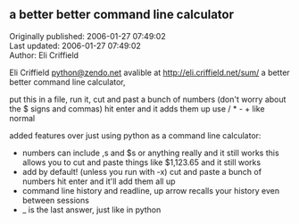 ## a better better command line calculator  
Originally published: 2006-01-27 07:49:02  
Last updated: 2006-01-27 07:49:02  
Author: Eli Criffield  
  
 Eli Criffield <python@zendo.net>
 avalible at http://eli.criffield.net/sum/
 a better better command line calculator,

 put this in a file, run it, cut and past a bunch of numbers (don't
 worry about the $ signs and commas) hit enter and it adds them up
 use / * -  + like normal

 added features over just using python as a command line calculator:

   * numbers can include ,s and $s or anything really and it still works
     this allows you to cut and paste things like $1,123.65 and it still works
   * add by default! (unless you run with -x)
     cut and paste a bunch of numbers hit enter and it'll add them all up
   * command line history and readline, up arrow recalls your history
     even between sessions
   * _ is the last answer, just like in python